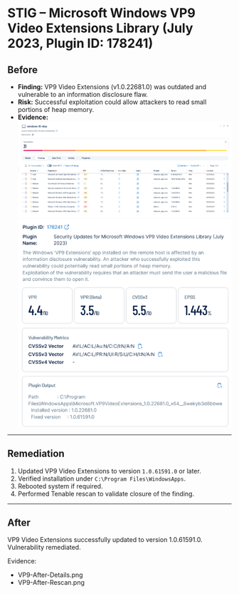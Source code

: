# STIG – Microsoft Windows VP9 Video Extensions Library (July 2023, Plugin ID: 178241)

## Before
- **Finding:** VP9 Video Extensions (v1.0.22681.0) was outdated and vulnerable to an information disclosure flaw.  
- **Risk:** Successful exploitation could allow attackers to read small portions of heap memory.  
- **Evidence:**  
  ![Before – Tenable Finding](VP9-Before-Finding.png)  
  ![Before – Version Details](VP9-Before-Details.png)  

---

## Remediation
1. Updated VP9 Video Extensions to version `1.0.61591.0` or later.  
2. Verified installation under `C:\Program Files\WindowsApps`.  
3. Rebooted system if required.  
4. Performed Tenable rescan to validate closure of the finding.  

---

## After
VP9 Video Extensions successfully updated to version 1.0.61591.0. Vulnerability remediated.

Evidence:
- VP9-After-Details.png  
- VP9-After-Rescan.png  

